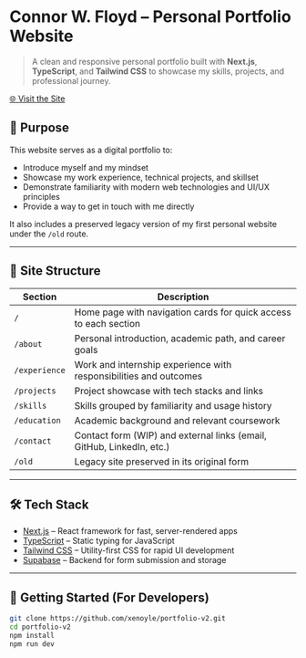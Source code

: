 # Connor W. Floyd – Personal Portfolio Website

> A clean and responsive personal portfolio built with **Next.js**, **TypeScript**, and **Tailwind CSS** to showcase my skills, projects, and professional journey.

[🌐 Visit the Site](https://connorwfloyd.dev)

## 📌 Purpose

This website serves as a digital portfolio to:
- Introduce myself and my mindset
- Showcase my work experience, technical projects, and skillset
- Demonstrate familiarity with modern web technologies and UI/UX principles
- Provide a way to get in touch with me directly

It also includes a preserved legacy version of my first personal website under the `/old` route.

---

## 🧭 Site Structure

| Section        | Description                                                                 |
|----------------|-----------------------------------------------------------------------------|
| `/`            | Home page with navigation cards for quick access to each section            |
| `/about`       | Personal introduction, academic path, and career goals                      |
| `/experience`  | Work and internship experience with responsibilities and outcomes           |
| `/projects`    | Project showcase with tech stacks and links                                 |
| `/skills`      | Skills grouped by familiarity and usage history                             |
| `/education`   | Academic background and relevant coursework                                 |
| `/contact`     | Contact form (WIP) and external links (email, GitHub, LinkedIn, etc.)       |
| `/old`         | Legacy site preserved in its original form                                  |

---

## 🛠️ Tech Stack

- [Next.js](https://nextjs.org/) – React framework for fast, server-rendered apps
- [TypeScript](https://www.typescriptlang.org/) – Static typing for JavaScript
- [Tailwind CSS](https://tailwindcss.com/) – Utility-first CSS for rapid UI development
- [Supabase](https://supabase.com/) – Backend for form submission and storage

---

## 🧪 Getting Started (For Developers)

```bash
git clone https://github.com/xenoyle/portfolio-v2.git
cd portfolio-v2
npm install
npm run dev
